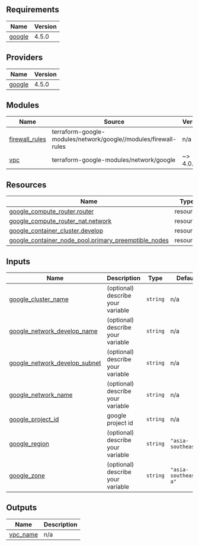 ## Requirements

| Name | Version |
|------|---------|
| <a name="requirement_google"></a> [google](#requirement\_google) | 4.5.0 |

## Providers

| Name | Version |
|------|---------|
| <a name="provider_google"></a> [google](#provider\_google) | 4.5.0 |

## Modules

| Name | Source | Version |
|------|--------|---------|
| <a name="module_firewall_rules"></a> [firewall\_rules](#module\_firewall\_rules) | terraform-google-modules/network/google//modules/firewall-rules | n/a |
| <a name="module_vpc"></a> [vpc](#module\_vpc) | terraform-google-modules/network/google | ~> 4.0.0 |

## Resources

| Name | Type |
|------|------|
| [google_compute_router.router](https://registry.terraform.io/providers/hashicorp/google/4.5.0/docs/resources/compute_router) | resource |
| [google_compute_router_nat.network](https://registry.terraform.io/providers/hashicorp/google/4.5.0/docs/resources/compute_router_nat) | resource |
| [google_container_cluster.develop](https://registry.terraform.io/providers/hashicorp/google/4.5.0/docs/resources/container_cluster) | resource |
| [google_container_node_pool.primary_preemptible_nodes](https://registry.terraform.io/providers/hashicorp/google/4.5.0/docs/resources/container_node_pool) | resource |

## Inputs

| Name | Description | Type | Default | Required |
|------|-------------|------|---------|:--------:|
| <a name="input_google_cluster_name"></a> [google\_cluster\_name](#input\_google\_cluster\_name) | (optional) describe your variable | `string` | n/a | yes |
| <a name="input_google_network_develop_name"></a> [google\_network\_develop\_name](#input\_google\_network\_develop\_name) | (optional) describe your variable | `string` | n/a | yes |
| <a name="input_google_network_develop_subnet"></a> [google\_network\_develop\_subnet](#input\_google\_network\_develop\_subnet) | (optional) describe your variable | `string` | n/a | yes |
| <a name="input_google_network_name"></a> [google\_network\_name](#input\_google\_network\_name) | (optional) describe your variable | `string` | n/a | yes |
| <a name="input_google_project_id"></a> [google\_project\_id](#input\_google\_project\_id) | google project id | `string` | n/a | yes |
| <a name="input_google_region"></a> [google\_region](#input\_google\_region) | (optional) describe your variable | `string` | `"asia-southeast1"` | no |
| <a name="input_google_zone"></a> [google\_zone](#input\_google\_zone) | (optional) describe your variable | `string` | `"asia-southeast1-a"` | no |

## Outputs

| Name | Description |
|------|-------------|
| <a name="output_vpc_name"></a> [vpc\_name](#output\_vpc\_name) | n/a |
